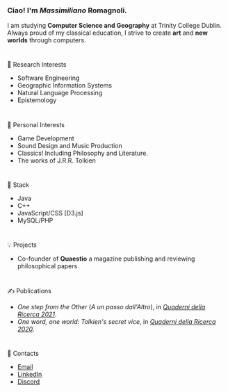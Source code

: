 ### Ciao! I'm *Massimiliano* Romagnoli.
I am studying **Computer Science and Geography** at Trinity College Dublin.  
Always proud of my classical education, I strive to create **art** and **new worlds** through computers.
#
🔬 Research Interests
* Software Engineering
* Geographic Information Systems
* Natural Language Processing
* Epistemology
#
🌱 Personal Interests
* Game Development
* Sound Design and Music Production
* Classics! Including Philosophy and Literature.
* The works of J.R.R. Tolkien
#
🏢 Stack
* Java
* C++
* JavaScript/CSS [D3.js]
* MySQL/PHP
#
💡 Projects
* Co-founder of **Quaestio** a magazine publishing and reviewing philosophical papers.
#
✍ Publications
* *One step from the Other* (*A un passo dall'Altro*), in [*Quaderni della Ricerca 2021*](https://www.loescher.it/dettaglio/opera/O_3880/57--Affetti-e-legami--Forme-della-comunit--).
* *One word, one world: Tolkien's secret vice*, in [*Quaderni della Ricerca 2020*](https://www.loescher.it/dettaglio/opera/O_3869).
#
📧 Contacts
* [Email](mailto:maxxromagnoli@gmail.com)
* [LinkedIn](https://www.linkedin.com/in/max-romagnoli-dublin/)
* [Discord](discordapp.com/users/315804417171521536)
